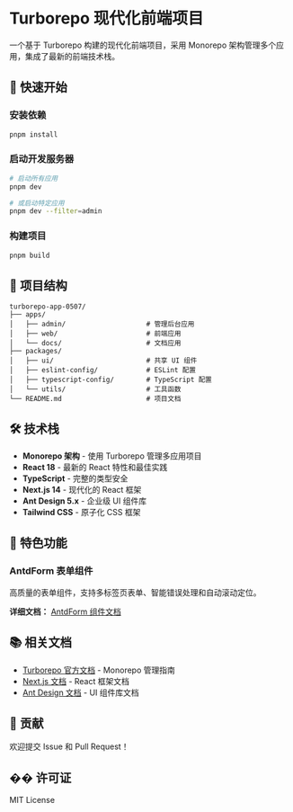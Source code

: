 # Turborepo 现代化前端项目

一个基于 Turborepo 构建的现代化前端项目，采用 Monorepo 架构管理多个应用，集成了最新的前端技术栈。

## 🚀 快速开始

### 安装依赖

```bash
pnpm install
```

### 启动开发服务器

```bash
# 启动所有应用
pnpm dev

# 或启动特定应用
pnpm dev --filter=admin
```

### 构建项目

```bash
pnpm build
```

## 📁 项目结构

```
turborepo-app-0507/
├── apps/
│   ├── admin/                    # 管理后台应用
│   ├── web/                      # 前端应用
│   └── docs/                     # 文档应用
├── packages/
│   ├── ui/                       # 共享 UI 组件
│   ├── eslint-config/            # ESLint 配置
│   ├── typescript-config/        # TypeScript 配置
│   └── utils/                    # 工具函数
└── README.md                     # 项目文档
```

## 🛠️ 技术栈

- **Monorepo 架构** - 使用 Turborepo 管理多应用项目
- **React 18** - 最新的 React 特性和最佳实践
- **TypeScript** - 完整的类型安全
- **Next.js 14** - 现代化的 React 框架
- **Ant Design 5.x** - 企业级 UI 组件库
- **Tailwind CSS** - 原子化 CSS 框架

## 🎯 特色功能

### AntdForm 表单组件

高质量的表单组件，支持多标签页表单、智能错误处理和自动滚动定位。

**详细文档：** [AntdForm 组件文档](./apps/admin/app/components/AntdForm/README.md)

## 📚 相关文档

- [Turborepo 官方文档](https://turborepo.com/docs) - Monorepo 管理指南
- [Next.js 文档](https://nextjs.org/docs) - React 框架文档
- [Ant Design 文档](https://ant.design/docs/react/introduce-cn) - UI 组件库文档

## 🤝 贡献

欢迎提交 Issue 和 Pull Request！

## �� 许可证

MIT License
